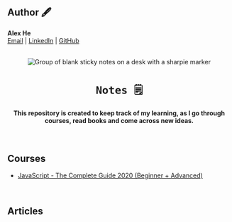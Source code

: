 ## Author 🖋️
**Alex He** <br>
<a href="mailto:alex@alexhe.io">Email</a> |
<a href="https://www.linkedin.com/in/alex-he">LinkedIn</a> |
<a href="https://github.com/ioalex">GitHub</a>
<br>
<br>

<p align="center">
<img src="https://images.unsplash.com/photo-1586892478025-2b5472316f22?ixid=MnwxMjA3fDB8MHxwaG90by1wYWdlfHx8fGVufDB8fHx8&ixlib=rb-1.2.1&auto=format&fit=crop&w=500&q=80" alt="Group of blank sticky notes on a desk with a sharpie marker" loading="lazy" />
</p>

<h1 align="center">
    <code>Notes 🗒️</code>
</h1>

<h4 align="center">This repository is created to keep track of my learning, as I go through courses, read books and come across new ideas.</h4>
<br>

## Courses
- [JavaScript - The Complete Guide 2020 (Beginner + Advanced)](./courses/javascript-the-complete-guide-2020-beginner+advanced/index.md)

<br>

## Articles
